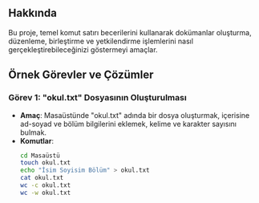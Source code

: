 ## Hakkında
Bu proje, temel komut satırı becerilerini kullanarak dokümanlar oluşturma, düzenleme, birleştirme ve yetkilendirme işlemlerini nasıl gerçekleştirebileceğinizi göstermeyi amaçlar. 

## Örnek Görevler ve Çözümler

### Görev 1: "okul.txt" Dosyasının Oluşturulması
- **Amaç**: Masaüstünde "okul.txt" adında bir dosya oluşturmak, içerisine ad-soyad ve bölüm bilgilerini eklemek, kelime ve karakter sayısını bulmak.
- **Komutlar**:
  ```bash
  cd Masaüstü
  touch okul.txt
  echo "İsim Soyisim Bölüm" > okul.txt
  cat okul.txt
  wc -c okul.txt
  wc -w okul.txt
  
